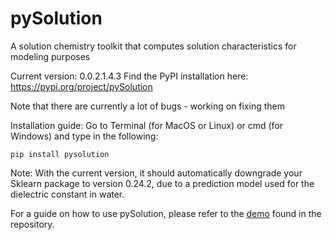 # pySolution
A solution chemistry toolkit that computes solution characteristics for modeling purposes

Current version: 0.0.2.1.4.3
Find the PyPI installation here: https://pypi.org/project/pySolution

Note that there are currently a lot of bugs - working on fixing them

Installation guide:
Go to Terminal (for MacOS or Linux) or cmd (for Windows) and type in the following:
```console
pip install pysolution
```
Note: With the current version, it should automatically downgrade your Sklearn package to version 0.24.2, due to a prediction model used for the dielectric constant in water.

For a guide on how to use pySolution, please refer to the [demo](https://github.com/sartaajkhan/pySolution/blob/main/demo.ipynb) found in the repository.
